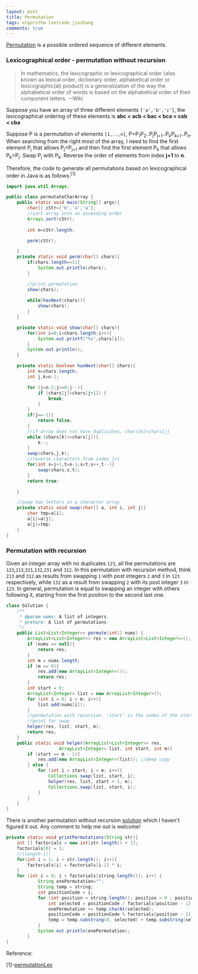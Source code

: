```yaml
---
layout: post
title: Permutation
tags: algorithm leetcode jiuzhang
comments: true
---
```


<a href="https://en.wikipedia.org/wiki/Permutation" target="_blank">Permutation</a> is a possible  ordered sequence of different elements. 

### Lexicographical order - permutation without recursion
> In mathematics, the lexicographic or lexicographical order (also known as lexical order, dictionary order, alphabetical order or lexicographic(al) product) is a generalization of the way the alphabetical order of words is based on the alphabetical order of their component letters. --Wiki

Suppose you have an array of three different elements `['a','b','c']`, the lexicographical ordering of these elements is **abc < acb < bac < bca < cab < cba**

Suppose P is a permutation of elements `[1,..,n]`, P=P<sub>1</sub>P<sub>2</sub>..P<sub>j</sub>P<sub>j+1</sub>..P<sub>k</sub>P<sub>k+1</sub>..P<sub>n</sub>. When searching from the right most of the array, I need to find the first element P<sub>j</sub> that allows P<sub>j</sub><P<sub>j+1</sub> and then find the first element P<sub>k</sub> that allows P<sub>k</sub>>P<sub>j</sub>. Swap P<sub>j</sub> with P<sub>k</sub>. Reverse the order of elements from index **j+1** to **n**. 

Therefore, the code to generate all permutations based on lexicographical order in Java is as follows.<sup>[1]</sup> 

```java
import java.util.Arrays;

public class permutateCharArray {
    public static void main(String[] args){
        char[] cStr={'b','a','a'};
        //sort array into an ascending order
        Arrays.sort(cStr);
        
        int n=cStr.length;

        perm(cStr);

    }
    private static void perm(char[] chars){
        if(chars.length==1){
            System.out.println(chars);
        }

        //print permutation
        show(chars);
        
        while(hasNext(chars)){
            show(chars);
        }
    }

    private static void show(char[] chars){
        for(int i=0;i<chars.length;i++){
            System.out.printf("%s",chars[i]);
        }
        System.out.println();
    }

    private static boolean hasNext(char[] chars){
        int n=chars.length;
        int j,k=n-1;

        for (j=n-2;j>=0;j--){
            if (chars[j]<chars[j+1]) {
                break;
            }
        }
        if(j==-1){
            return false;
        }
        //if array does not have duplicates, chars[k]<chars[j]
        while (chars[k]<=chars[j]){ 
            k--;
        }
        swap(chars,j,k);
        //reverse charactors from index j+1
        for(int s=j+1,t=n-1;s<t;s++,t--){
            swap(chars,s,t);
        }
        return true;

    }

    //swap two letters in a charactor array
    private static void swap(char[] a, int i, int j){
        char tmp=a[i];
        a[i]=a[j];
        a[j]=tmp;
    }
}
```
### Permutation with recursion
Given an integer array with no duplicates `123`, all the permutations are `123`,`213`,`321`,`132`,`231` and `312`. In this permutation with recursion method, think `213` and `312` as results from swapping `1` with post integers `2` and `3` in `123` respectively, while `132` as a result from swapping `2` with its post integer `3` in `123`. In general, permutation is equal to swapping an integer with others following it, starting from the first position to the second last one.

```java
class Solution {
    /**
     * @param nums: A list of integers.
     * @return: A list of permutations.
     */
    public List<List<Integer>> permute(int[] nums) {
        ArrayList<List<Integer>> res = new ArrayList<List<Integer>>();
        if (nums == null){
            return res;
        }
        int m = nums.length;
        if (m == 0){
            res.add(new ArrayList<Integer>());
            return res;
        }
        int start = 0;
        ArrayList<Integer> list = new ArrayList<Integer>();
        for (int i = 0; i < m; i++){
            list.add(nums[i]);
        }
        //permutation with recursion. 'start' is the index of the starting 
        //point for swap
        helper(res, list, start, m);
        return res;
    }
    public static void helper(ArrayList<List<Integer>> res, 
                    ArrayList<Integer> list, int start, int m){
        if (start == m - 1){
            res.add(new ArrayList<Integer>(list)); //deep copy
        } else {
            for (int i = start; i < m; i++){
                Collections.swap(list, start, i);
                helper(res, list, start + 1, m);
                Collections.swap(list, start, i);
            }
        }
    }
}
```

There is another permutation without recursion <a href="http://stackoverflow.com/a/11471673/6181661" target="_blank">solution</a> which I haven't figured it out. Any comment to help me out is welcome!

```java
private static void printPermutations(String str){
    int [] factorials = new int[str.length() + 1];
    factorials[0] = 1;
    //(length-1)!
    for(int i = 1; i < str.length(); i++){
        factorials[i] = factorials[i-1] * i;
    }
    for (int i = 0; i < factorials[string.length()]; i++) {
            String onePermutation="";
            String temp = string;
            int positionCode = i;
            for (int position = string.length(); position > 0 ; position--){
                int selected = positionCode / factorials[position - 1];
                onePermutation += temp.charAt(selected);
                positionCode = positionCode % factorials[position - 1];
                temp = temp.substring(0, selected) + temp.substring(selected + 1);
            }
            System.out.println(onePermutation);
        }
}
```

Reference: 

[1]-[permutationLex](http://introcs.cs.princeton.edu/java/23recursion/PermutationsLex.java.html)